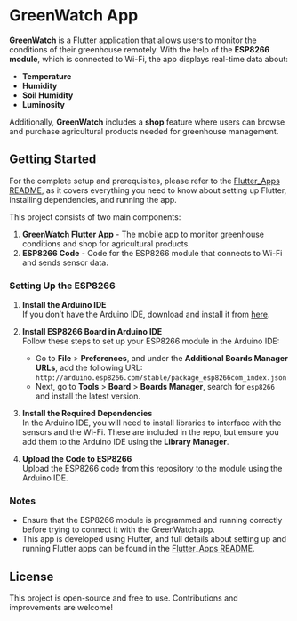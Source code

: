 # GreenWatch App

**GreenWatch** is a Flutter application that allows users to monitor the conditions of their greenhouse remotely. With the help of the **ESP8266 module**, which is connected to Wi-Fi, the app displays real-time data about:

- **Temperature**
- **Humidity**
- **Soil Humidity**
- **Luminosity**

Additionally, **GreenWatch** includes a **shop** feature where users can browse and purchase agricultural products needed for greenhouse management.

## Getting Started

For the complete setup and prerequisites, please refer to the [Flutter_Apps README](https://github.com/yourusername/Flutter_Apps/blob/main/README.md), as it covers everything you need to know about setting up Flutter, installing dependencies, and running the app.

This project consists of two main components:

1. **GreenWatch Flutter App** - The mobile app to monitor greenhouse conditions and shop for agricultural products.
2. **ESP8266 Code** - Code for the ESP8266 module that connects to Wi-Fi and sends sensor data.

### Setting Up the ESP8266

1. **Install the Arduino IDE**  
   If you don’t have the Arduino IDE, download and install it from [here](https://www.arduino.cc/en/software).

2. **Install ESP8266 Board in Arduino IDE**  
   Follow these steps to set up your ESP8266 module in the Arduino IDE:
   - Go to **File** > **Preferences**, and under the **Additional Boards Manager URLs**, add the following URL:  
     `http://arduino.esp8266.com/stable/package_esp8266com_index.json`
   - Next, go to **Tools** > **Board** > **Boards Manager**, search for `esp8266` and install the latest version.

3. **Install the Required Dependencies**  
   In the Arduino IDE, you will need to install libraries to interface with the sensors and the Wi-Fi. These are included in the repo, but ensure you add them to the Arduino IDE using the **Library Manager**.

4. **Upload the Code to ESP8266**  
   Upload the ESP8266 code from this repository to the module using the Arduino IDE.

### Notes

- Ensure that the ESP8266 module is programmed and running correctly before trying to connect it with the GreenWatch app.
- This app is developed using Flutter, and full details about setting up and running Flutter apps can be found in the [Flutter_Apps README](https://github.com/Batout-asma/Flutter_Apps/blob/main/README.md).

## License

This project is open-source and free to use. Contributions and improvements are welcome!
